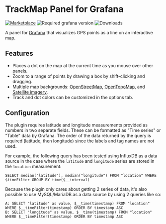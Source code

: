 TrackMap Panel for Grafana
==========================
[![Marketplace](https://img.shields.io/badge/dynamic/json?logo=grafana&query=$.version&url=https://grafana.com/api/plugins/pr0ps-trackmap-panel&label=Marketplace&prefix=v&color=F47A20)](https://grafana.com/grafana/plugins/pr0ps-trackmap-panel/)
![Required grafana version](https://img.shields.io/badge/dynamic/json?logo=grafana&query=$.grafanaDependency&url=https://grafana.com/api/plugins/pr0ps-trackmap-panel&label=Grafana&color=F47A20)
![Downloads](https://img.shields.io/badge/dynamic/json?logo=grafana&query=$.downloads&url=https://grafana.com/api/plugins/pr0ps-trackmap-panel&label=Downloads)

A panel for [Grafana](https://grafana.com/) that visualizes GPS points as a line on an interactive map.

Features
--------
- Places a dot on the map at the current time as you mouse over other panels.
- Zoom to a range of points by drawing a box by shift-clicking and dragging.
- Multiple map backgrounds: [OpenStreetMap](https://www.openstreetmap.org/),
  [OpenTopoMap](https://opentopomap.org/), and [Satellite imagery](https://www.esri.com/).
- Track and dot colors can be customized in the options tab.

Configuration
-------------
The plugin requires latitude and longitude measurements provided as numbers in two separate fields.
These can be formatted as "Time series" or "Table" data by Grafana. The order of the data returned
by the query is required (latitude, then longitude) since the labels and tag names are not used.

For example, the following query has been tested using InfluxDB as a data source in the case where
the `latitude` and `longitude` series are stored in the `location` measurement:
```
SELECT median("latitude"), median("longitude") FROM "location" WHERE $timeFilter GROUP BY time($__interval)
```

Because the plugin only cares about getting 2 series of data, it's also possible to use
MySQL/MariaDB as a data source by using 2 queries like so:
```
A: SELECT "latitude" as value, $__time(timestamp) FROM "location" WHERE $__timeFilter(timestamp) ORDER BY timestamp ASC
B: SELECT "longitude" as value, $__time(timestamp) FROM "location" WHERE $__timeFilter(timestamp) ORDER BY timestamp ASC
```

